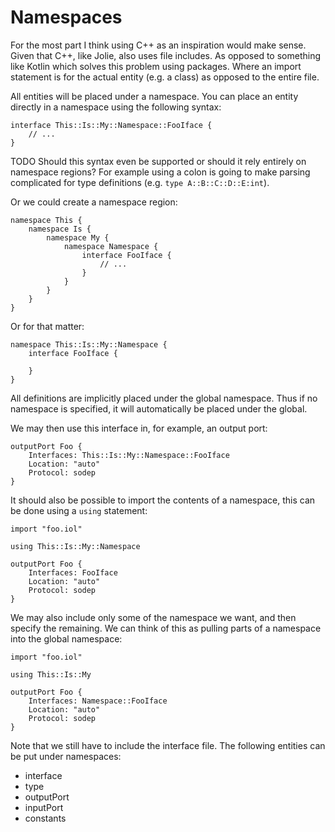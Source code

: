 # Namespaces

For the most part I think using C++ as an inspiration would make sense. Given
that C++, like Jolie, also uses file includes. As opposed to something like
Kotlin which solves this problem using packages. Where an import statement is
for the actual entity (e.g. a class) as opposed to the entire file. 

All entities will be placed under a namespace. You can place an entity directly
in a namespace using the following syntax:

```
interface This::Is::My::Namespace::FooIface {
    // ...
}
```

TODO Should this syntax even be supported or should it rely entirely on
namespace regions? For example using a colon is going to make parsing
complicated for type definitions (e.g. `type A::B::C::D::E:int`).

Or we could create a namespace region:

```
namespace This {
    namespace Is {
        namespace My {
            namespace Namespace {
                interface FooIface {
                    // ...
                }
            }
        }
    }
}
```

Or for that matter:

```
namespace This::Is::My::Namespace {
    interface FooIface {

    }
}
```

All definitions are implicitly placed under the global namespace. Thus if no
namespace is specified, it will automatically be placed under the global.

We may then use this interface in, for example, an output port:

```
outputPort Foo {
    Interfaces: This::Is::My::Namespace::FooIface
    Location: "auto"
    Protocol: sodep
}
```

It should also be possible to import the contents of a namespace, this can be
done using a `using` statement:

```
import "foo.iol"

using This::Is::My::Namespace

outputPort Foo {
    Interfaces: FooIface
    Location: "auto"
    Protocol: sodep
}
```

We may also include only some of the namespace we want, and then specify the
remaining. We can think of this as pulling parts of a namespace into the global
namespace:

```
import "foo.iol"

using This::Is::My

outputPort Foo {
    Interfaces: Namespace::FooIface
    Location: "auto"
    Protocol: sodep
}
```


Note that we still have to include the interface file. The following entities
can be put under namespaces:

  - interface
  - type
  - outputPort
  - inputPort
  - constants
